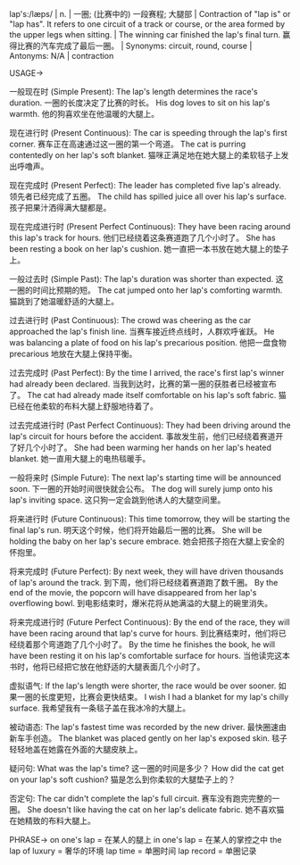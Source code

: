 lap's:/læps/ | n. | 一圈; (比赛中的) 一段赛程; 大腿部 |  Contraction of "lap is" or "lap has". It refers to one circuit of a track or course, or the area formed by the upper legs when sitting. | The winning car finished the lap's final turn. 赢得比赛的汽车完成了最后一圈。 | Synonyms: circuit, round, course | Antonyms: N/A | contraction

USAGE->

一般现在时 (Simple Present):
The lap's length determines the race's duration.  一圈的长度决定了比赛的时长。
His dog loves to sit on his lap's warmth. 他的狗喜欢坐在他温暖的大腿上。

现在进行时 (Present Continuous):
The car is speeding through the lap's first corner.  赛车正在高速通过这一圈的第一个弯道。
The cat is purring contentedly on her lap's soft blanket. 猫咪正满足地在她大腿上的柔软毯子上发出呼噜声。

现在完成时 (Present Perfect):
The leader has completed five lap's already.  领先者已经完成了五圈。
The child has spilled juice all over his lap's surface. 孩子把果汁洒得满大腿都是。

现在完成进行时 (Present Perfect Continuous):
They have been racing around this lap's track for hours.  他们已经绕着这条赛道跑了几个小时了。
She has been resting a book on her lap's cushion.  她一直把一本书放在她大腿上的垫子上。

一般过去时 (Simple Past):
The lap's duration was shorter than expected. 这一圈的时间比预期的短。
The cat jumped onto her lap's comforting warmth. 猫跳到了她温暖舒适的大腿上。

过去进行时 (Past Continuous):
The crowd was cheering as the car approached the lap's finish line. 当赛车接近终点线时，人群欢呼雀跃。
He was balancing a plate of food on his lap's precarious position. 他把一盘食物 precarious 地放在大腿上保持平衡。

过去完成时 (Past Perfect):
By the time I arrived, the race's first lap's winner had already been declared.  当我到达时，比赛的第一圈的获胜者已经被宣布了。
The cat had already made itself comfortable on his lap's soft fabric.  猫已经在他柔软的布料大腿上舒服地待着了。

过去完成进行时 (Past Perfect Continuous):
They had been driving around the lap's circuit for hours before the accident.  事故发生前，他们已经绕着赛道开了好几个小时了。
She had been warming her hands on her lap's heated blanket. 她一直用大腿上的电热毯暖手。

一般将来时 (Simple Future):
The next lap's starting time will be announced soon. 下一圈的开始时间很快就会公布。
The dog will surely jump onto his lap's inviting space. 这只狗一定会跳到他诱人的大腿空间里。

将来进行时 (Future Continuous):
This time tomorrow, they will be starting the final lap's run. 明天这个时候，他们将开始最后一圈的比赛。
She will be holding the baby on her lap's secure embrace. 她会把孩子抱在大腿上安全的怀抱里。


将来完成时 (Future Perfect):
By next week, they will have driven thousands of lap's around the track. 到下周，他们将已经绕着赛道跑了数千圈。
By the end of the movie, the popcorn will have disappeared from her lap's overflowing bowl.  到电影结束时，爆米花将从她满溢的大腿上的碗里消失。


将来完成进行时 (Future Perfect Continuous):
By the end of the race, they will have been racing around that lap's curve for hours. 到比赛结束时，他们将已经绕着那个弯道跑了几个小时了。
By the time he finishes the book, he will have been resting it on his lap's comfortable surface for hours.  当他读完这本书时，他将已经把它放在他舒适的大腿表面几个小时了。

虚拟语气:
If the lap's length were shorter, the race would be over sooner. 如果一圈的长度更短，比赛会更快结束。
I wish I had a blanket for my lap's chilly surface. 我希望我有一条毯子盖在我冰冷的大腿上。

被动语态:
The lap's fastest time was recorded by the new driver.  最快圈速由新车手创造。
The blanket was placed gently on her lap's exposed skin.  毯子轻轻地盖在她露在外面的大腿皮肤上。

疑问句:
What was the lap's time?  这一圈的时间是多少？
How did the cat get on your lap's soft cushion?  猫是怎么到你柔软的大腿垫子上的？

否定句:
The car didn't complete the lap's full circuit.  赛车没有跑完完整的一圈。
She doesn't like having the cat on her lap's delicate fabric. 她不喜欢猫在她精致的布料大腿上。


PHRASE->
on one's lap = 在某人的腿上
in one's lap = 在某人的掌控之中
the lap of luxury = 奢华的环境
lap time = 单圈时间
lap record = 单圈记录
